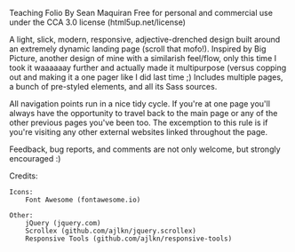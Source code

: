 Teaching Folio By Sean Maquiran
Free for personal and commercial use under the CCA 3.0 license (html5up.net/license)


A light, slick, modern, responsive, adjective-drenched design built around an extremely
dynamic landing page (scroll that mofo!). Inspired by Big Picture, another design
of mine with a similarish feel/flow, only this time I took it waaaaaay further and
actually made it multipurpose (versus copping out and making it a one pager like I
did last time ;) Includes multiple pages, a bunch of pre-styled elements, and all
its Sass sources.


All navigation points run in a nice tidy cycle. If you're at one page you'll always have the opportunity to travel back to the main page or any of the other previous pages you've been too. The excemption to this rule is if you're visiting any other external websites linked throughout the page.

Feedback, bug reports, and comments are not only welcome, but strongly encouraged :)

Credits:


	Icons:
		Font Awesome (fontawesome.io)

	Other:
		jQuery (jquery.com)
		Scrollex (github.com/ajlkn/jquery.scrollex)
		Responsive Tools (github.com/ajlkn/responsive-tools)
